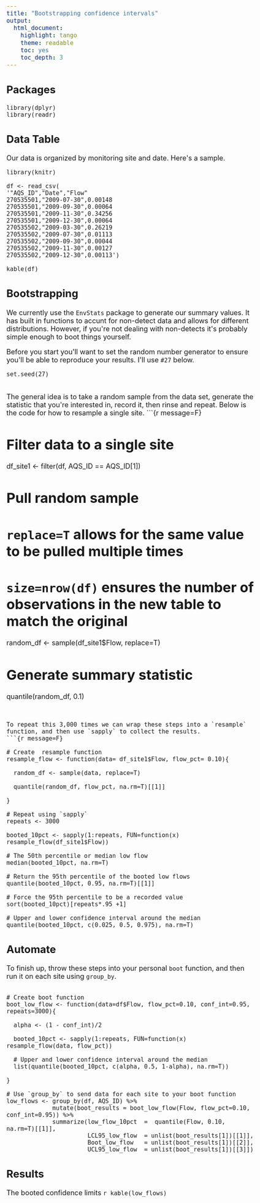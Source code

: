 ```yaml
---
title: "Bootstrapping confidence intervals"
output: 
  html_document: 
    highlight: tango
    theme: readable
    toc: yes
    toc_depth: 3
---
```

  
<style type="text/css">
  body, td {font-size: 18px;}
  code.r{font-size: 18px;}
  pre {font-size: 18px} 
</style>


## Packages
```{r message=F}
library(dplyr)
library(readr)
```

## Data Table

Our data is organized by monitoring site and date. Here's a sample.

```{r kable, message=F, echo=F}
library(knitr)

df <- read_csv(
'"AQS_ID","Date","Flow"
270535501,"2009-07-30",0.00148
270535501,"2009-09-30",0.00064
270535501,"2009-11-30",0.34256
270535501,"2009-12-30",0.00064
270535502,"2009-03-30",0.26219
270535502,"2009-07-30",0.01113
270535502,"2009-09-30",0.00044
270535502,"2009-11-30",0.00127
270535502,"2009-12-30",0.00113')

kable(df)
```

## Bootstrapping

We currently use the `EnvStats` package to generate our summary values. It has built in functions to accunt for non-detect data and allows for different distributions. However, if you're not dealing with non-detects it's probably simple enough to boot things yourself.


Before you start you'll want to set the random number generator to ensure you'll be able to reproduce your results. I'll use `#27` below.
```{r message=F}
set.seed(27)
```

</br>  
The general idea is to take a random sample from the data set, generate the statistic that you're interested in, record it, then rinse and repeat. Below is the code for how to resample a single site.
```{r message=F}

# Filter data to a single site
df_site1 <- filter(df, AQS_ID == AQS_ID[1])

# Pull random sample
# `replace=T` allows for the same value to be pulled multiple times
# `size=nrow(df)` ensures the number of observations in the new table to match the original 
random_df <- sample(df_site1$Flow, replace=T)
  
# Generate summary statistic
quantile(random_df, 0.1)
 
```


To repeat this 3,000 times we can wrap these steps into a `resample` function, and then use `sapply` to collect the results.
```{r message=F}

# Create  resample function
resample_flow <- function(data= df_site1$Flow, flow_pct= 0.10){
  
  random_df <- sample(data, replace=T)
  
  quantile(random_df, flow_pct, na.rm=T)[[1]]
  
}

# Repeat using `sapply`
repeats <- 3000

booted_10pct <- sapply(1:repeats, FUN=function(x) resample_flow(df_site1$Flow))

# The 50th percentile or median low flow
median(booted_10pct, na.rm=T)

# Return the 95th percentile of the booted low flows
quantile(booted_10pct, 0.95, na.rm=T)[[1]]

# Force the 95th percentile to be a recorded value
sort(booted_10pct)[repeats*.95 +1]

# Upper and lower confidence interval around the median
quantile(booted_10pct, c(0.025, 0.5, 0.975), na.rm=T)

```


## Automate

To finish up, throw these steps into your personal `boot` function, and then run it on each site using `group_by`.
```{r message=F}

# Create boot function
boot_low_flow <- function(data=df$Flow, flow_pct=0.10, conf_int=0.95, repeats=3000){

  alpha <- (1 - conf_int)/2
  
  booted_10pct <- sapply(1:repeats, FUN=function(x) resample_flow(data, flow_pct))

  # Upper and lower confidence interval around the median
  list(quantile(booted_10pct, c(alpha, 0.5, 1-alpha), na.rm=T))

}

# Use `group_by` to send data for each site to your boot function
low_flows <- group_by(df, AQS_ID) %>% 
             mutate(boot_results = boot_low_flow(Flow, flow_pct=0.10, conf_int=0.95)) %>%
             summarize(low_flow_10pct  =  quantile(Flow, 0.10, na.rm=T)[[1]],
                       LCL95_low_flow  = unlist(boot_results[1])[[1]], 
                       Boot_low_flow   = unlist(boot_results[1])[[2]], 
                       UCL95_low_flow  = unlist(boot_results[1])[[3]])  
```

## Results

The booted confidence limits
`r kable(low_flows)`
                 
